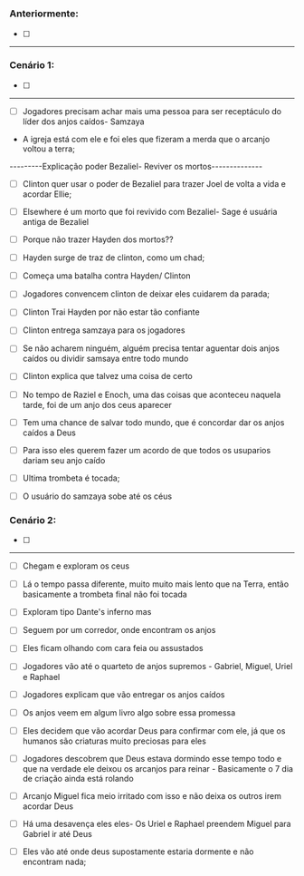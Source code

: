 # 

### Anteriormente:

- [ ] 

---

### Cenário 1:

- [ ] 

---

- [ ] Jogadores precisam achar mais uma pessoa para ser receptáculo do líder dos anjos caídos- Samzaya
- A igreja está com ele e foi eles que fizeram a merda que o arcanjo voltou a terra;


---------Explicação poder Bezaliel- Reviver os mortos--------------
- [ ] Clinton quer usar o poder de Bezaliel para trazer Joel de volta a vida e acordar Ellie;
- [ ] Elsewhere é um morto que foi revivido com Bezaliel- Sage é usuária antiga de Bezaliel

- [ ] Porque não trazer Hayden dos mortos??
- [ ] Hayden surge de traz de clinton, como um chad;
- [ ] Começa uma batalha contra Hayden/ Clinton

- [ ] Jogadores convencem clinton de deixar eles cuidarem da parada;
- [ ] Clinton Trai Hayden por não estar tão confiante

- [ ] Clinton entrega samzaya para os jogadores
- [ ] Se não acharem ninguém, alguém precisa tentar aguentar dois anjos caídos ou dividir samsaya entre todo mundo
- [ ] Clinton explica que talvez uma coisa de certo
- [ ] No tempo de Raziel e Enoch, uma das coisas que aconteceu naquela tarde, foi de um anjo dos ceus aparecer

- [ ] Tem uma chance de salvar todo mundo, que é concordar dar os anjos caídos a Deus
- [ ] Para isso eles querem fazer um acordo de que todos os usuparios dariam seu anjo caído
- [ ] Ultima trombeta é tocada;

- [ ] O usuário do samzaya sobe até os céus

### Cenário 2:

- [ ] 


---

- [ ] Chegam e exploram os ceus
- [ ] Lá o tempo passa diferente, muito muito mais lento que na Terra, então basicamente a trombeta final não foi tocada
- [ ] Exploram tipo Dante's inferno mas 
- [ ] Seguem por um corredor, onde encontram os anjos
- [ ] Eles ficam olhando com cara feia ou assustados
- [ ] Jogadores vão até o quarteto de anjos supremos - Gabriel, Miguel, Uriel e Raphael
- [ ] Jogadores explicam que vão entregar os anjos caídos
- [ ] Os anjos veem em algum livro algo sobre essa promessa
- [ ] Eles decidem que vão acordar Deus para confirmar com ele, já que os humanos são criaturas muito preciosas para eles
- [ ] Jogadores descobrem que Deus estava dormindo esse tempo todo e que na verdade ele deixou os arcanjos para reinar - Basicamente o 7 dia de criação ainda está rolando
- [ ] Arcanjo Miguel fica meio irritado com isso e não deixa os outros irem acordar Deus
- [ ] Há uma desavença eles eles- Os Uriel e Raphael preendem Miguel para Gabriel ir até Deus
- [ ] Eles vão até onde deus supostamente estaria dormente e não encontram nada;



